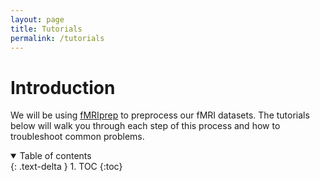 ```yaml
---
layout: page
title: Tutorials
permalink: /tutorials
---
```


# Introduction
We will be using [fMRIprep](https://fmriprep.org/en/stable/) to preprocess our fMRI datasets.  The tutorials below will walk you through each step of this process and how to troubleshoot common problems.

<details open markdown="block">
  <summary>
    Table of contents
  </summary>
  {: .text-delta }
1. TOC
{:toc}
</details>
